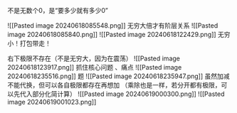 不是无数个0，是“要多少就有多少0”

![[Pasted image 20240618085548.png]]
无穷大倍才有阶层关系
![[Pasted image 20240618085840.png]]
![[Pasted image 20240618122429.png]]
无穷小！打包带走！

右下极限不存在（不是无穷大，因为在震荡）
![[Pasted image 20240618123917.png]]
抓住核心问题 、痛点
![[Pasted image 20240618235516.png]]
题
![[Pasted image 20240618235947.png]]
虽然加减不能代换，但可以各自极限都存在再想加
（乘除也是一样，若分开都有极限，可以先代入部分化简计算）
![[Pasted image 20240619000300.png]]
![[Pasted image 20240619001023.png]]